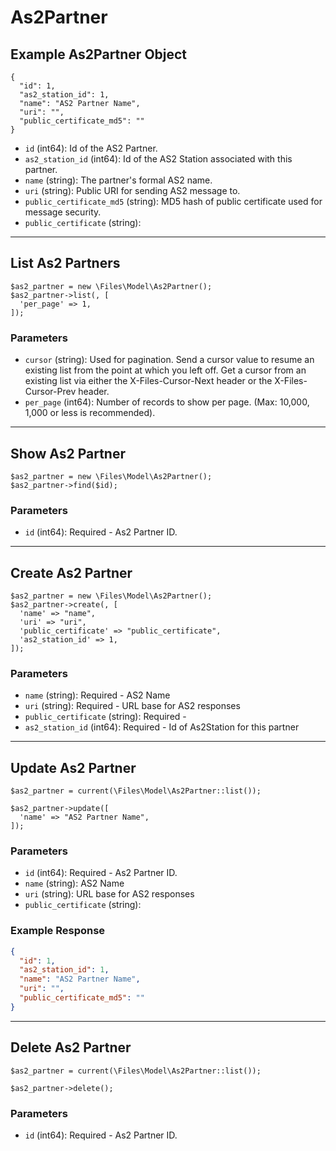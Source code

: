 # As2Partner

## Example As2Partner Object

```
{
  "id": 1,
  "as2_station_id": 1,
  "name": "AS2 Partner Name",
  "uri": "",
  "public_certificate_md5": ""
}
```

* `id` (int64): Id of the AS2 Partner.
* `as2_station_id` (int64): Id of the AS2 Station associated with this partner.
* `name` (string): The partner's formal AS2 name.
* `uri` (string): Public URI for sending AS2 message to.
* `public_certificate_md5` (string): MD5 hash of public certificate used for message security.
* `public_certificate` (string): 

---

## List As2 Partners

```
$as2_partner = new \Files\Model\As2Partner();
$as2_partner->list(, [
  'per_page' => 1,
]);
```


### Parameters

* `cursor` (string): Used for pagination.  Send a cursor value to resume an existing list from the point at which you left off.  Get a cursor from an existing list via either the X-Files-Cursor-Next header or the X-Files-Cursor-Prev header.
* `per_page` (int64): Number of records to show per page.  (Max: 10,000, 1,000 or less is recommended).

---

## Show As2 Partner

```
$as2_partner = new \Files\Model\As2Partner();
$as2_partner->find($id);
```


### Parameters

* `id` (int64): Required - As2 Partner ID.

---

## Create As2 Partner

```
$as2_partner = new \Files\Model\As2Partner();
$as2_partner->create(, [
  'name' => "name",
  'uri' => "uri",
  'public_certificate' => "public_certificate",
  'as2_station_id' => 1,
]);
```


### Parameters

* `name` (string): Required - AS2 Name
* `uri` (string): Required - URL base for AS2 responses
* `public_certificate` (string): Required - 
* `as2_station_id` (int64): Required - Id of As2Station for this partner

---

## Update As2 Partner

```
$as2_partner = current(\Files\Model\As2Partner::list());

$as2_partner->update([
  'name' => "AS2 Partner Name",
]);
```

### Parameters

* `id` (int64): Required - As2 Partner ID.
* `name` (string): AS2 Name
* `uri` (string): URL base for AS2 responses
* `public_certificate` (string): 

### Example Response

```json
{
  "id": 1,
  "as2_station_id": 1,
  "name": "AS2 Partner Name",
  "uri": "",
  "public_certificate_md5": ""
}
```

---

## Delete As2 Partner

```
$as2_partner = current(\Files\Model\As2Partner::list());

$as2_partner->delete();
```

### Parameters

* `id` (int64): Required - As2 Partner ID.

